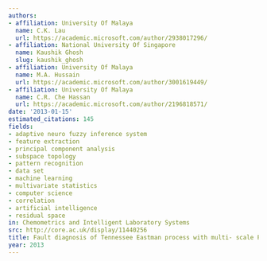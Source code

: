 ```yaml
---
authors:
- affiliation: University Of Malaya
  name: C.K. Lau
  url: https://academic.microsoft.com/author/2938017296/
- affiliation: National University Of Singapore
  name: Kaushik Ghosh
  slug: kaushik_ghosh
- affiliation: University Of Malaya
  name: M.A. Hussain
  url: https://academic.microsoft.com/author/3001619449/
- affiliation: University Of Malaya
  name: C.R. Che Hassan
  url: https://academic.microsoft.com/author/2196818571/
date: '2013-01-15'
estimated_citations: 145
fields:
- adaptive neuro fuzzy inference system
- feature extraction
- principal component analysis
- subspace topology
- pattern recognition
- data set
- machine learning
- multivariate statistics
- computer science
- correlation
- artificial intelligence
- residual space
in: Chemometrics and Intelligent Laboratory Systems
src: http://core.ac.uk/display/11440256
title: Fault diagnosis of Tennessee Eastman process with multi- scale PCA and ANFIS
year: 2013
---
```

